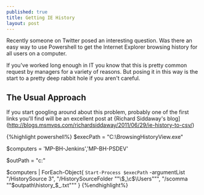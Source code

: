 ```yaml
---
published: true
title: Getting IE History
layout: post
---
```

Recently someone on Twitter posed an interesting question. Was there an easy way to use Powershell to get the Internet Explorer browsing history for all users on a computer. 

If you've worked long enough in IT you know that this is pretty common request by managers for a variety of reasons. But posing it in this way is the start to a pretty deep rabbit hole if you aren't careful. 

## The Usual Approach
If you start googling around about this problem, probably one of the first links you'll find will be an excellent post at {Richard Siddaway's blog](http://blogs.msmvps.com/richardsiddaway/2011/06/29/ie-history-to-csv/)

{%highlight powershell%}
$execPath = "C:\BrowsingHistoryView.exe"

$computers = 'MP-BH-Jenkins','MP-BH-PSDEV'

$outPath = "c:\"

$computers | 
    ForEach-Object{ `
        Start-Process $execPath `
            -argumentList "/HistorySource 3", 
                          "/HistorySourceFolder ""\\$_\c$\Users""",
                          "/scomma ""$outpath\history_$_.txt"""
    }
{%endhighlight%}